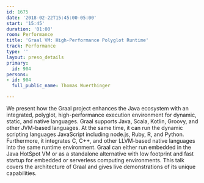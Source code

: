 ```yaml
---
id: 1675
date: '2018-02-22T15:45:00-05:00'
start: '15:45'
duration: '01:00'
room: Performance
title: 'Graal VM: High-Performance Polyglot Runtime'
track: Performance
type: ''
layout: preso_details
primary:
  id: 904
persons:
- id: 904
  full_public_name: Thomas Wuerthinger

---
```

We present how the Graal project enhances the Java ecosystem with an integrated, polyglot, high-performance execution environment for dynamic, static, and native languages. Graal supports Java, Scala, Kotlin, Groovy, and other JVM-based languages. At the same time, it can run the dynamic scripting languages JavaScript including node.js, Ruby, R, and Python. Furthermore, it integrates C, C++, and other LLVM-based native languages into the same runtime environment. Graal can either run embedded in the Java HotSpot VM or as a standalone alternative with low footprint and fast startup for embedded or serverless computing environments. This talk covers the architecture of Graal and gives live demonstrations of its unique capabilities.
